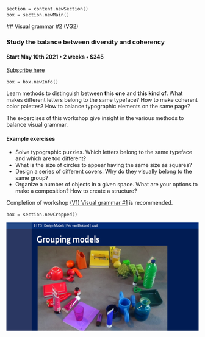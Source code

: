 
<!-- VG2 -->


~~~
section = content.newSection()
box = section.newMain()
~~~
<a name="VG2"/>
## Visual grammar #2 <span class="wcode">(VG2)</span>

### Study the balance between diversity and coherency

#### Start May 10<span class="sup">th</span> 2021 • 2 weeks • $345

<a href="https://www.eventbrite.com/d/online/designdesign/?q=designdesign" target="external">Subscribe here</a>

~~~
box = box.newInfo()
~~~

Learn methods to distinguish between **this one** and **this kind of**. What makes different letters belong to the same typeface? How to make coherent color palettes? How to balance typographic elements on the same page? 

The excercises of this workshop give insight in the various methods to balance visual grammar.

#### Example exercises

* Solve typographic puzzles. Which letters belong to the same typeface and which are too different?
* What is the size of circles to appear having the same size as squares?
* Design a series of different covers. Why do they visually belong to the same group?
* Organize a number of objects in a given space. What are your options to make a composition? How to create a structure?

Completion of workshop [(V1) Visual grammar #1](#VG1) is recommended.

~~~
box = section.newCropped()
~~~

![cover y=center x=center](images/DesignModels2.074.png)

